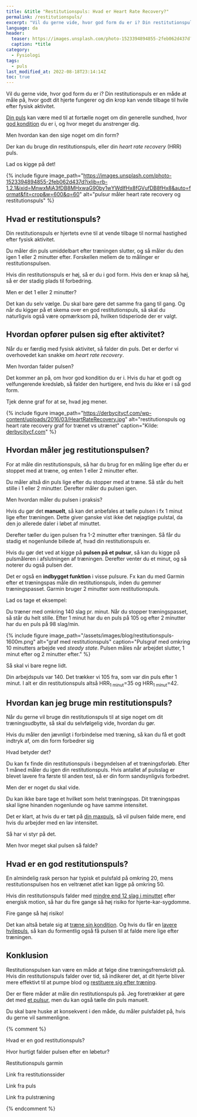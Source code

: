 ```yaml
---
title: &title "Restitutionspuls: Hvad er Heart Rate Recovery?"
permalink: /restitutionspuls/
excerpt: "Vil du gerne vide, hvor god form du er i? Din restitutionspuls er en måde at måle på, hvor godt dit hjerte fungerer og din krop kan vende tilbage til hvile efter fysisk aktivitet."
language: da
header:
  teaser: https://images.unsplash.com/photo-1523394894855-2feb062d437d?ixlib=rb-1.2.1&ixid=MnwxMjA3fDB8MHxwaG90by1wYWdlfHx8fGVufDB8fHx8&auto=format&fit=crop&h=300&w=400&q=10
  caption: *title
category:
  - Fysiologi
tags:
  - puls
last_modified_at: 2022-08-18T23:14:14Z
toc: true
---
```


Vil du gerne vide, hvor god form du er i? Din restitutionspuls er en måde at måle på, hvor godt dit hjerte fungerer og din krop kan vende tilbage til hvile efter fysisk aktivitet.

[Din puls](/puls/) kan være med til at fortælle noget om din generelle sundhed, hvor [god kondition](/kondition/) du er i, og hvor meget du anstrenger dig.

Men hvordan kan den sige noget om din form?

Der kan du bruge din restitutionspuls, eller din _heart rate recovery_ (HRR) puls.

Lad os kigge på det!

{% include figure image_path="https://images.unsplash.com/photo-1523394894855-2feb062d437d?ixlib=rb-1.2.1&ixid=MnwxMjA3fDB8MHxwaG90by1wYWdlfHx8fGVufDB8fHx8&auto=format&fit=crop&w=600&q=60" alt="pulsur måler heart rate recovery og restitutionspuls" %}

## Hvad er restitutionspuls?

Din restitutionspuls er hjertets evne til at vende tilbage til normal hastighed efter fysisk aktivitet.

Du måler din puls umiddelbart efter træningen slutter, og så måler du den igen 1 eller 2 minutter efter. Forskellen mellem de to målinger er restitutionspulsen.

Hvis din restitutionspuls er høj, så er du i god form. Hvis den er knap så høj, så er der stadig plads til forbedring.

Men er det 1 eller 2 minutter?

Det kan du selv vælge. Du skal bare gøre det samme fra gang til gang. Og når du kigger på et skema over en god restitutionspuls, så skal du naturligvis også være opmærksom på, hvilken tidsperiode der er valgt.

## Hvordan opfører pulsen sig efter aktivitet?

Når du er færdig med fysisk aktivitet, så falder din puls. Det er derfor vi overhovedet kan snakke om _heart rate recovery_.

Men hvordan falder pulsen?

Det kommer an på, om hvor god kondition du er i. Hvis du har et godt og velfungerende kredsløb, så falder den hurtigere, end hvis du ikke er i så god form.

Tjek denne graf for at se, hvad jeg mener.

{% include figure image_path="https://derbycitycf.com/wp-content/uploads/2016/03/HeartRateRecovery.jpg" alt="restitutionspuls og heart rate recovery graf for trænet vs utrænet" caption="Kilde: [derbycitycf.com](https://derbycitycf.com/heart-rate-recovery-an-easy-way-to-track-your-fitness/)" %}

## Hvordan måler jeg restitutionspulsen?

For at måle din restitutionspuls, så har du brug for en måling lige efter du er stoppet med at træne, og enten 1 eller 2 minutter efter.

Du måler altså din puls lige efter du stopper med at træne. Så står du helt stille i 1 eller 2 minutter. Derefter måler du pulsen igen.

Men hvordan måler du pulsen i praksis?

Hvis du gør det **manuelt**, så kan det anbefales at tælle pulsen i fx 1 minut lige efter træningen. Dette giver ganske vist ikke det nøjagtige pulstal, da den jo allerede daler i løbet af minuttet.

Derefter tæller du igen pulsen fra 1-2 minutter efter træningen. Så får du stadig et nogenlunde billede af, hvad din restitutionspuls er.

Hvis du gør det ved at kigge på **pulsen på et pulsur**, så kan du kigge på pulsmåleren i afslutningen af træningen. Derefter venter du et minut, og så noterer du også pulsen der.

Det er også en **indbygget funktion** i visse pulsure. Fx kan du med Garmin efter et træningspas måle din restitutionspuls, inden du gemmer træningspasset. Garmin bruger 2 minutter som restitutionspuls.

Lad os tage et eksempel:

Du træner med omkring 140 slag pr. minut. Når du stopper træningspasset, så står du helt stille. Efter 1 minut har du en puls på 105 og efter 2 minutter har du en puls på 98 slag/min.

{% include figure image_path="/assets/images/blog/restitutionspuls-1600m.png" alt="graf med restitutionspuls" caption="Pulsgraf med omkring 10 minutters arbejde ved _steady state_. Pulsen måles når arbejdet slutter, 1 minut efter og 2 minutter efter." %}

Så skal vi bare regne lidt.

Din arbejdspuls var 140. Det trækker vi 105 fra, som var din puls efter 1 minut. I alt er din restitutionspuls altså HRR<sub>1 minut</sub>=35 og HRR<sub>1 minut</sub>=42.

## Hvordan kan jeg bruge min restitutionspuls?

Når du gerne vil bruge din restitutionspuls til at sige noget om dit træningsudbytte, så skal du selvfølgelig vide, hvordan du gør.

Hvis du måler den jævnligt i forbindelse med træning, så kan du få et godt indtryk af, om din form forbedrer sig

Hvad betyder det?

Du kan fx finde din restitutionspuls i begyndelsen af et træningsforløb. Efter 1 måned måler du igen din restitutionspuls. Hvis antallet af pulsslag er blevet lavere fra første til anden test, så er din form sandsynligvis forbedret.

Men der er noget du skal vide.

Du kan ikke bare tage et hvilket som helst træningspas. Dit træningspas skal ligne hinanden nogenlunde og have samme intensitet.

Det er klart, at hvis du er tæt på [din maxpuls](/test-max-puls/), så vil pulsen falde mere, end hvis du arbejder med en lav intensitet.

Så har vi styr på det.

Men hvor meget skal pulsen så falde?

## Hvad er en god restitutionspuls?

En almindelig rask person har typisk et pulsfald på omkring 20, mens restitutionspulsen hos en veltrænet atlet kan ligge på omkring 50.

Hvis din restitutionspuls falder med [mindre end 12 slag i minuttet](https://www.nytimes.com/2001/04/24/health/maximum-heart-rate-theory-is-challenged.html) efter energisk motion, så har du fire gange så høj risiko for hjerte-kar-sygdomme.

Fire gange så høj risiko!

Det kan altså betale sig at [træne sin kondition](/konditionstraening/). Og hvis du får en [lavere hvilepuls](/hvilepuls/), så kan du formentlig også få pulsen til at falde mere lige efter træningen.

## Konklusion

Restitutionspulsen kan være en måde at følge dine træningsfremskridt på. Hvis din restitutionspuls falder over tid, så indikerer det, at dit hjerte bliver mere effektivt til at pumpe blod og [restituere sig efter træning](/restitution/).

Der er flere måder at måle din restitutionspuls på. Jeg foretrækker at gøre det med [et pulsur](/pulsure/), men du kan også tælle din puls manuelt. 

Du skal bare huske at konsekvent i den måde, du måler pulsfaldet på, hvis du gerne vil sammenligne.

{% comment %}



Hvad er en god restitutionspuls?

Hvor hurtigt falder pulsen efter en løbetur?

Restitutionspuls garmin







Link fra restitutionssider

Link fra puls

Link fra pulstræning



{% endcomment %}
